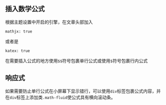 ## 插入数学公式
根据主题设置中开启的引擎，在文章头部加入
```
mathjx: true
```
或者是
```
katex: true
```
在需要插入公式的地方使用`$$`符号包裹单行公式或使用`$`符号包裹行内公式

## 响应式
如果需要防止单行公式在小屏幕下显示错行，可以使用`div`标签包裹公式内容，并在`div`标签上添加类`.math-fluid`使公式具有横向滚动条。